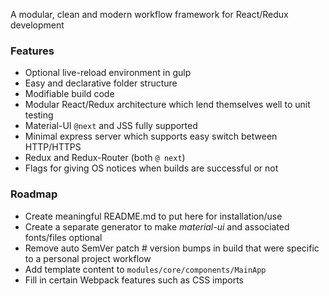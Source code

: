 A modular, clean and modern workflow framework for React/Redux development

### Features ###
- Optional live-reload environment in gulp
- Easy and declarative folder structure 
- Modifiable build code
- Modular React/Redux architecture which lend themselves well to unit testing
- Material-UI `@next` and JSS fully supported
- Minimal express server which supports easy switch between HTTP/HTTPS
- Redux and Redux-Router (both `@ next`)
- Flags for giving OS notices when builds are successful or not

### Roadmap ###

- Create meaningful README.md to put here for installation/use
- Create a separate generator to make *material-ui* and associated fonts/files optional
- Remove auto SemVer patch # version bumps in build that were specific to a personal project workflow
- Add template content to `modules/core/components/MainApp`
- Fill in certain Webpack features such as CSS imports